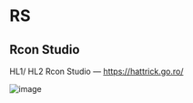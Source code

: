 # RS
## Rcon Studio ##
HL1/ HL2 Rcon Studio — https://hattrick.go.ro/

![image](https://user-images.githubusercontent.com/9334579/213041391-d0960fd5-c8d7-4ae9-a029-68aea464e7c6.png)
